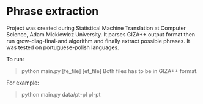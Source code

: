 # Phrase extraction

Project was created during Statistical Machine Translation at Computer Science, Adam Mickiewicz University.
It parses GIZA++ output format then run grow-diag-final-and algorithm and finally extract possible phrases. It was tested on portuguese-polish languages.

To run:
> python main.py [fe_file] [ef_file]
Both files has to be in GIZA++ format.

For example:
> python main.py data/pt-pl pl-pt

